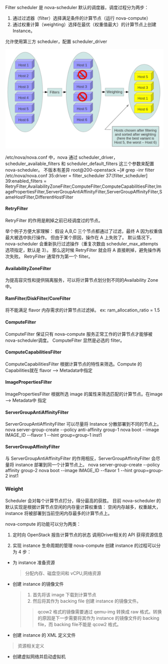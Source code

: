 
Filter scheduler 是 nova-scheduler 默认的调度器，调度过程分为两步： 
1. 通过过滤器（filter）选择满足条件的计算节点（运行 nova-compute）
2. 通过权重计算（weighting）选择在最优（权重值最大）的计算节点上创建 Instance。

允许使用第三方 scheduler，配置 scheduler_driver 

![nova_weight](nova_weight.jpg)

/etc/nova/nova.conf 中，nova 通过 scheduler_driver，scheduler_available_filters 和 scheduler_default_filters 这三个参数来配置 nova-scheduler。 
不版本有差异
root@200-openstack ~]# grep -inr filter /etc/nova/nova.conf 
35:driver = filter_scheduler
37:[filter_scheduler]
39:enabled_filters = RetryFilter,AvailabilityZoneFilter,ComputeFilter,ComputeCapabilitiesFilter,ImagePropertiesFilter,ServerGroupAntiAffinityFilter,ServerGroupAffinityFilter,SameHostFilter,DifferentHostFilter

#### RetryFilter
RetryFilter 的作用是刷掉之前已经调度过的节点。 

举个例子方便大家理解： 假设 A,B,C 三个节点都通过了过滤，最终 A 因为权重值最大被选中执行操作。 但由于某个原因，操作在 A 上失败了。 默认情况下，nova-scheduler 会重新执行过滤操作（重复次数由 scheduler_max_attempts 选项指定，默认是 3）。 那么这时候 RetryFilter 就会将 A 直接刷掉，避免操作再次失败。 RetryFilter 通常作为第一个 filter。 

#### AvailabilityZoneFilter
为提高容灾性和提供隔离服务，可以将计算节点划分到不同的Availability Zone中。

#### RamFilter/DiskFilter/CoreFilter
将不能满足 flavor 内存需求的计算节点过滤掉。
ex:
ram_allocation_ratio = 1.5

#### ComputeFilter
ComputeFilter 保证只有 nova-compute 服务正常工作的计算节点才能够被 nova-scheduler调度。
ComputeFilter 显然是必选的 filter。

#### ComputeCapabilitiesFilter
ComputeCapabilitiesFilter 根据计算节点的特性来筛选。Compute 的 Capabilities就在 flavor --> Metadata中指定

#### ImagePropertiesFilter
ImagePropertiesFilter 根据所选 image 的属性来筛选匹配的计算节点。在image --> Metadata中 指定

#### ServerGroupAntiAffinityFilter
ServerGroupAntiAffinityFilter 可以尽量将 Instance 分散部署到不同的节点上。
nova server-group-create --policy anti-affinity group-1
nova boot --image IMAGE_ID --flavor 1 --hint group=group-1 inst1

#### ServerGroupAffinityFilter
与 ServerGroupAntiAffinityFilter 的作用相反，ServerGroupAffinityFilter 会尽量将 instance 部署到同一个计算节点上。
nova server-group-create --policy affinity group-2
nova boot --image IMAGE_ID --flavor 1 --hint group=group-2 inst1

### Weight
Scheduler 会对每个计算节点打分，得分最高的获胜。
目前 nova-scheduler 的默认实现是根据计算节点空闲的内存量计算权重值：
空闲内存越多，权重越大，instance 将被部署到当前空闲内存最多的计算节点上。

nova-compute 的功能可以分为两类：

1. 定时向 OpenStack 报告计算节点的状态
调用Driver相关的 API 获得资源信息

2. 实现 instance 生命周期的管理
nova-compute 创建 instance 的过程可以分为 4 步：
  - 为 instance 准备资源
    >分配内存、磁盘空间和 vCPU,网络资源
  - 创建 instance 的镜像文件
    >1. 首先将该 image 下载到计算节点<br>
    >2. 然后将其作为 backing file 创建 instance 的镜像文件。<br>
    >>qcow2 格式的镜像需要通过 qemu-img 转换成 raw 格式。转换的原因是下一步需要将其作为 instance 的镜像文件的 backing file，而 backing file不能是 qcow2 格式。
  - 创建 instance 的 XML 定义文件
  > 资源相关定义
  - 创建虚拟网络并启动虚拟机

  

  




